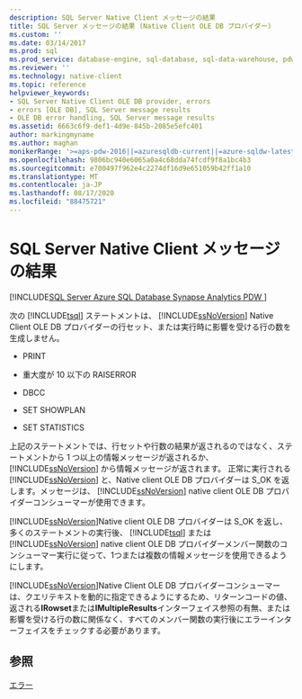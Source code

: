 ```yaml
---
description: SQL Server Native Client メッセージの結果
title: SQL Server メッセージの結果 (Native Client OLE DB プロバイダー)
ms.custom: ''
ms.date: 03/14/2017
ms.prod: sql
ms.prod_service: database-engine, sql-database, sql-data-warehouse, pdw
ms.reviewer: ''
ms.technology: native-client
ms.topic: reference
helpviewer_keywords:
- SQL Server Native Client OLE DB provider, errors
- errors [OLE DB], SQL Server message results
- OLE DB error handling, SQL Server message results
ms.assetid: 6663c6f9-def1-4d9e-845b-2085e5efc401
author: markingmyname
ms.author: maghan
monikerRange: '>=aps-pdw-2016||=azuresqldb-current||=azure-sqldw-latest||>=sql-server-2016||=sqlallproducts-allversions||>=sql-server-linux-2017||=azuresqldb-mi-current'
ms.openlocfilehash: 9806bc940e6065a0a4c68dda74fcdf9f8a1bc4b3
ms.sourcegitcommit: e700497f962e4c2274df16d9e651059b42ff1a10
ms.translationtype: MT
ms.contentlocale: ja-JP
ms.lasthandoff: 08/17/2020
ms.locfileid: "88475721"
---
```

# <a name="sql-server-native-client-message-results"></a>SQL Server Native Client メッセージの結果
[!INCLUDE[SQL Server Azure SQL Database Synapse Analytics PDW ](../../includes/applies-to-version/sql-asdb-asdbmi-asa-pdw.md)]

  次の [!INCLUDE[tsql](../../includes/tsql-md.md)] ステートメントは、 [!INCLUDE[ssNoVersion](../../includes/ssnoversion-md.md)] Native Client OLE DB プロバイダーの行セット、または実行時に影響を受ける行の数を生成しません。  
  
-   PRINT  
  
-   重大度が 10 以下の RAISERROR  
  
-   DBCC  
  
-   SET SHOWPLAN  
  
-   SET STATISTICS  
  
 上記のステートメントでは、行セットや行数の結果が返されるのではなく、ステートメントから 1 つ以上の情報メッセージが返されるか、[!INCLUDE[ssNoVersion](../../includes/ssnoversion-md.md)] から情報メッセージが返されます。 正常に実行される [!INCLUDE[ssNoVersion](../../includes/ssnoversion-md.md)] と、Native client OLE DB プロバイダーは S_OK を返します。メッセージは、 [!INCLUDE[ssNoVersion](../../includes/ssnoversion-md.md)] native client OLE DB プロバイダーコンシューマーが使用できます。  
  
 [!INCLUDE[ssNoVersion](../../includes/ssnoversion-md.md)]Native client OLE DB プロバイダーは S_OK を返し、多くのステートメントの実行後、 [!INCLUDE[tsql](../../includes/tsql-md.md)] または [!INCLUDE[ssNoVersion](../../includes/ssnoversion-md.md)] native client OLE DB プロバイダーメンバー関数のコンシューマー実行に従って、1つまたは複数の情報メッセージを使用できるようにします。  
  
 [!INCLUDE[ssNoVersion](../../includes/ssnoversion-md.md)]Native Client OLE DB プロバイダーコンシューマーは、クエリテキストを動的に指定できるようにするため、リターンコードの値、返される**IRowset**または**IMultipleResults**インターフェイス参照の有無、または影響を受ける行の数に関係なく、すべてのメンバー関数の実行後にエラーインターフェイスをチェックする必要があります。  
  
## <a name="see-also"></a>参照  
 [エラー](../../relational-databases/native-client-ole-db-errors/errors.md)  
  
  

